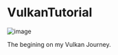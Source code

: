 # VulkanTutorial
![image](https://github.com/Blacksun1234/VulkanTutorial/assets/42350253/c156a53c-2e98-4193-bc50-0c1ce18e9056)

The begining on my Vulkan Journey.
